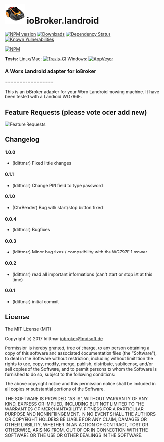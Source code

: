 ![Logo](admin/landroid.png)
ioBroker.landroid
=============

[![NPM version](http://img.shields.io/npm/v/iobroker.landroid.svg)](https://www.npmjs.com/package/iobroker.landroid)
[![Downloads](https://img.shields.io/npm/dm/iobroker.landroid.svg)](https://www.npmjs.com/package/iobroker.landroid)
[![Dependency Status](https://img.shields.io/david/ldittmar81/iobroker.landroid.svg)](https://david-dm.org/ldittmar81/iobroker.landroid)
[![Known Vulnerabilities](https://snyk.io/test/github/ldittmar81/ioBroker.landroid/badge.svg)](https://snyk.io/test/github/ldittmar81/ioBroker.landroid)

[![NPM](https://nodei.co/npm/iobroker.landroid.png?downloads=true)](https://nodei.co/npm/iobroker.landroid/)

**Tests:** Linux/Mac: [![Travis-CI](http://img.shields.io/travis/ldittmar81/ioBroker.landroid/master.svg)](https://travis-ci.org/ldittmar81/ioBroker.landroid)
Windows: [![AppVeyor](https://ci.appveyor.com/api/projects/status/github/ldittmar81/ioBroker.landroid?branch=master&svg=true)](https://ci.appveyor.com/project/ldittmar81/ioBroker-landroid/)


### A Worx Landroid adapter for ioBroker
=================

This is an ioBroker adapter for your Worx Landroid mowing machine. It have been tested with a Landroid WG796E.

## Feature Requests (please vote oder add new)

[![Feature Requests](http://feathub.com/ldittmar81/ioBroker.landroid?format=svg)](http://feathub.com/ldittmar81/ioBroker.landroid)

## Changelog

#### 1.0.0
* (ldittmar) Fixed little changes

#### 0.1.1
* (ldittmar) Change PIN field to type password

#### 0.1.0
* (ChrBender) Bug with start/stop button fixed

#### 0.0.4
* (ldittmar) Bugfixes

#### 0.0.3
* (ldittmar) Minor bug fixes / compatibility with the WG797E.1 mower

#### 0.0.2
* (ldittmar) read all important informations (can't start or stop ist at this time)

#### 0.0.1
* (ldittmar) initial commit

## License
The MIT License (MIT)

Copyright (c) 2017 ldittmar <iobroker@lmdsoft.de>

Permission is hereby granted, free of charge, to any person obtaining a copy
of this software and associated documentation files (the "Software"), to deal
in the Software without restriction, including without limitation the rights
to use, copy, modify, merge, publish, distribute, sublicense, and/or sell
copies of the Software, and to permit persons to whom the Software is
furnished to do so, subject to the following conditions:

The above copyright notice and this permission notice shall be included in
all copies or substantial portions of the Software.

THE SOFTWARE IS PROVIDED "AS IS", WITHOUT WARRANTY OF ANY KIND, EXPRESS OR
IMPLIED, INCLUDING BUT NOT LIMITED TO THE WARRANTIES OF MERCHANTABILITY,
FITNESS FOR A PARTICULAR PURPOSE AND NONINFRINGEMENT. IN NO EVENT SHALL THE
AUTHORS OR COPYRIGHT HOLDERS BE LIABLE FOR ANY CLAIM, DAMAGES OR OTHER
LIABILITY, WHETHER IN AN ACTION OF CONTRACT, TORT OR OTHERWISE, ARISING FROM,
OUT OF OR IN CONNECTION WITH THE SOFTWARE OR THE USE OR OTHER DEALINGS IN
THE SOFTWARE.
